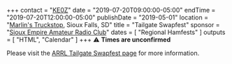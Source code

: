 +++
contact = "[KE0Z](mailto:wgravning@yahoo.com)"
date = "2019-07-20T09:00:00-05:00"
endTime =  "2019-07-20T12:00:00-05:00"
publishDate = "2019-05-01"
location = "[Marlin's Truckstop](https://www.google.com/maps/@43.461356,-96.794278,16z?hl=en-US), Sioux Falls, SD"
title = "Tailgate Swapfest"
sponsor = "[Sioux Empire Amateur Radio Club](http://www.w0zwy.org/)"
dates = [ "Regional Hamfests" ]
outputs = [ "HTML", "Calendar" ]
+++
:warning: **Times are unconfirmed**

Please visit the [ARRL Tailgate Swapfest page](http://www.arrl.org/hamfests/tailgate-swapfest-5) for more information.
